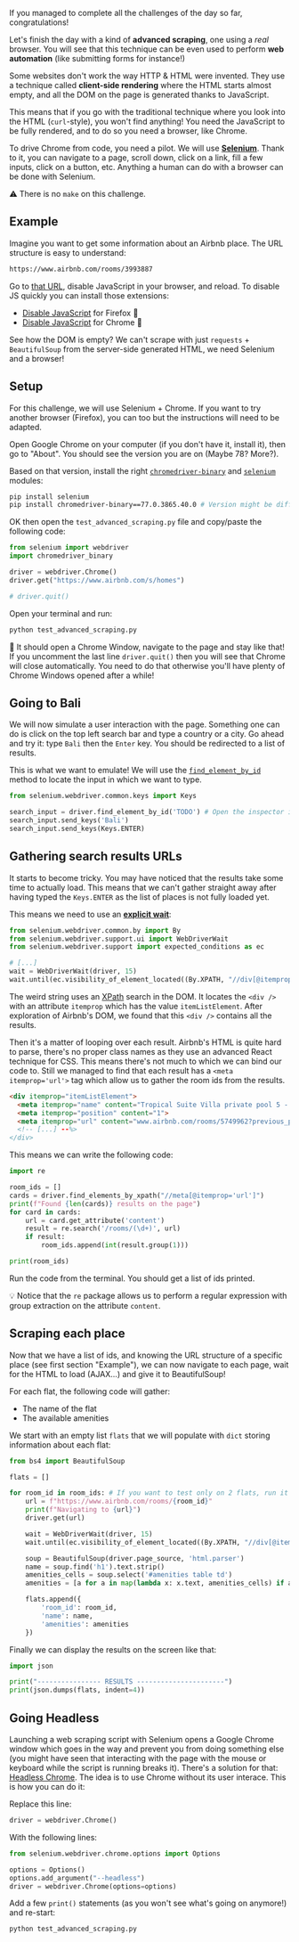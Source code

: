 If you managed to complete all the challenges of the day so far, congratulations!

Let's finish the day with a kind of **advanced scraping**, one using a _real_ browser. You will see that this technique can be even used to perform **web automation** (like submitting forms for instance!)

Some websites don't work the way HTTP & HTML were invented. They use a technique called **client-side rendering** where the HTML starts almost empty, and all the DOM on the page is generated thanks to JavaScript.

This means that if you go with the traditional technique where you look into the HTML (`curl`-style), you won't find anything! You need the JavaScript to be fully rendered, and to do so you need a browser, like Chrome.

To drive Chrome from code, you need a pilot. We will use [**Selenium**](https://www.seleniumhq.org/). Thank to it, you can navigate to a page, scroll down, click on a link, fill a few inputs, click on a button, etc. Anything a human can do with a browser can be done with Selenium.

⚠️ There is no `make` on this challenge.

## Example

Imagine you want to get some information about an Airbnb place. The URL structure is easy to understand:

```bash
https://www.airbnb.com/rooms/3993887
```

Go to [that URL](https://www.airbnb.com/rooms/3993887), disable JavaScript in your browser, and reload. To disable JS quickly you can install those extensions:

- [Disable JavaScript](https://addons.mozilla.org/en-US/firefox/addon/disable-javascript/) for Firefox 🦊
- [Disable JavaScript](https://chrome.google.com/webstore/detail/disable-javascript/jfpdlihdedhlmhlbgooailmfhahieoem) for Chrome 🎈

See how the DOM is empty? We can't scrape with just `requests` + `BeautifulSoup` from the server-side generated HTML, we need Selenium and a browser!

## Setup

For this challenge, we will use Selenium + Chrome. If you want to try another browser (Firefox), you can too but the instructions will need to be adapted.

Open Google Chrome on your computer (if you don't have it, install it), then go to "About". You should see the version you are on (Maybe 78? More?).

Based on that version, install the right [`chromedriver-binary`](https://pypi.org/project/chromedriver-binary/77.0.3865.40.0/#history) and [`selenium`](https://pypi.org/project/selenium/) modules:

```bash
pip install selenium
pip install chromedriver-binary==77.0.3865.40.0 # Version might be different!
```

OK then open the `test_advanced_scraping.py` file and copy/paste the following code:

```python
from selenium import webdriver
import chromedriver_binary

driver = webdriver.Chrome()
driver.get("https://www.airbnb.com/s/homes")

# driver.quit()
```

Open your terminal and run:

```bash
python test_advanced_scraping.py
```

🚀 It should open a Chrome Window, navigate to the page and stay like that! If you uncomment the last line `driver.quit()` then you will see that Chrome will close automatically. You need to do that otherwise you'll have plenty of Chrome Windows opened after a while!

## Going to Bali

We will now simulate a user interaction with the page. Something one can do is click on the top left search bar and type a country or a city. Go ahead and try it: type `Bali` then the `Enter` key. You should be redirected to a list of results.

This is what we want to emulate! We will use the [`find_element_by_id`](https://selenium-python.readthedocs.io/locating-elements.html#locating-by-id) method to locate the input in which we want to type.

```python
from selenium.webdriver.common.keys import Keys

search_input = driver.find_element_by_id('TODO') # Open the inspector in Chrome and find the input id!
search_input.send_keys('Bali')
search_input.send_keys(Keys.ENTER)
```

## Gathering search results URLs

It starts to become tricky. You may have noticed that the results take some time to actually load. This means that we can't gather straight away after having typed the `Keys.ENTER` as the list of places is not fully loaded yet.

This means we need to use an [**explicit wait**](https://selenium-python.readthedocs.io/waits.html):

```python
from selenium.webdriver.common.by import By
from selenium.webdriver.support.ui import WebDriverWait
from selenium.webdriver.support import expected_conditions as ec

# [...]
wait = WebDriverWait(driver, 15)
wait.until(ec.visibility_of_element_located((By.XPATH, "//div[@itemprop='itemListElement']")))
```

The weird string uses an [XPath](https://en.wikipedia.org/wiki/XPath) search in the DOM. It locates the `<div />` with an attribute `itemprop` which has the value `itemListElement`. After exploration of Airbnb's DOM, we found that this `<div />` contains all the results.

Then it's a matter of looping over each result. Airbnb's HTML is quite hard to parse, there's no proper class names as they use an advanced React technique for CSS. This means there's not much to which we can bind our code to. Still we managed to find that each result has a `<meta itemprop='url'>` tag which allow us to gather the room ids from the results.

```html
<div itemprop="itemListElement">
  <meta itemprop="name" content="Tropical Suite Villa private pool 5 - undefined - Canggu">
  <meta itemprop="position" content="1">
  <meta itemprop="url" content="www.airbnb.com/rooms/5749962?previous_page_section_name=1000">
  <!-- [...] --%>
</div>
```

This means we can write the following code:

```python
import re

room_ids = []
cards = driver.find_elements_by_xpath("//meta[@itemprop='url']")
print(f"Found {len(cards)} results on the page")
for card in cards:
    url = card.get_attribute('content')
    result = re.search('/rooms/(\d+)', url)
    if result:
        room_ids.append(int(result.group(1)))

print(room_ids)
```

Run the code from the terminal. You should get a list of ids printed.

💡 Notice that the `re` package allows us to perform a regular expression with group extraction on the attribute `content`.

## Scraping each place

Now that we have a list of ids, and knowing the URL structure of a specific place (see first section "Example"), we can now navigate to each page, wait for the HTML to load (AJAX...) and give it to BeautifulSoup!

For each flat, the following code will gather:

- The name of the flat
- The available amenities

We start with an empty list `flats` that we will populate with `dict` storing information about each flat:


```python
from bs4 import BeautifulSoup

flats = []

for room_id in room_ids: # If you want to test only on 2 flats, run it on `room_ids[:2]`
    url = f"https://www.airbnb.com/rooms/{room_id}"
    print(f"Navigating to {url}")
    driver.get(url)

    wait = WebDriverWait(driver, 15)
    wait.until(ec.visibility_of_element_located((By.XPATH, "//div[@itemprop='name']//h1")))

    soup = BeautifulSoup(driver.page_source, 'html.parser')
    name = soup.find('h1').text.strip()
    amenities_cells = soup.select('#amenities table td')
    amenities = [a for a in map(lambda x: x.text, amenities_cells) if a and 'Unavailable' not in a]

    flats.append({
        'room_id': room_id,
        'name': name,
        'amenities': amenities
    })
```

Finally we can display the results on the screen like that:

```python
import json

print("---------------- RESULTS ----------------------")
print(json.dumps(flats, indent=4))
```

## Going Headless

Launching a web scraping script with Selenium opens a Google Chrome window which goes in the way and prevent you from doing something else (you might have seen that interacting with the page with the mouse or keyboard while the script is running breaks it). There's a solution for that: [Headless Chrome](https://developers.google.com/web/updates/2017/04/headless-chrome). The idea is to use Chrome without its user interace. This is how you can do it:

Replace this line:

```python
driver = webdriver.Chrome()
```

With the following lines:

```python
from selenium.webdriver.chrome.options import Options

options = Options()
options.add_argument("--headless")
driver = webdriver.Chrome(options=options)
```

Add a few `print()` statements (as you won't see what's going on anymore!) and re-start:

```python
python test_advanced_scraping.py
```
